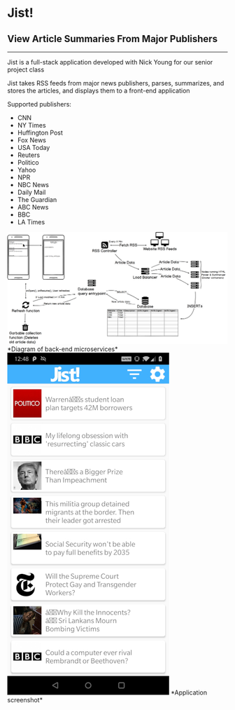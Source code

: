 
# Jist!
## View Article Summaries From Major Publishers
---
Jist is a full-stack application developed with Nick Young for our senior project class

Jist takes RSS feeds from major news publishers, parses, summarizes, and stores the articles, and displays them to a front-end application


Supported publishers:

* CNN
* NY Times
* Huffington Post
* Fox News
* USA Today
* Reuters
* Politico
* Yahoo
* NPR
* NBC News
* Daily Mail
* The Guardian
* ABC News
* BBC
* LA Times

<img class="d-block img-fluid" src="/static/images/jist/jist_diagram.png">
*Diagram of back-end microservices*

<img class="d-block img-fluid" src="/static/images/jist/jist_screenshot.jpg">
*Application screenshot*



